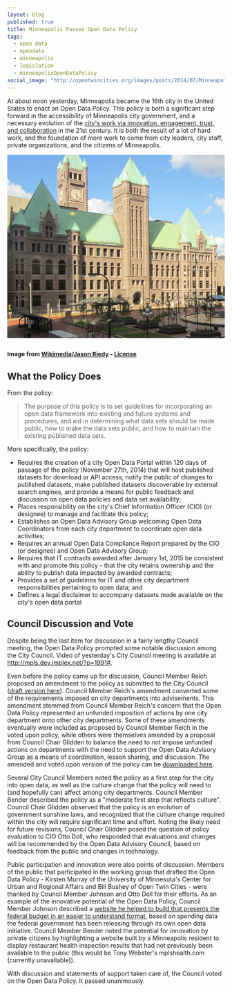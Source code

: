 ```yaml
---
layout: blog
published: true 
title: Minneapolis Passes Open Data Policy
tags: 
  - open data
  - opendata
  - minneapolis
  - legislation
  - minneapolisOpenDataPolicy
social_image: "http://opentwincities.org/images/posts/2014/07/Minneapolis_City_Hall_750px.jpg"
---
```


At about noon yesterday, Minneapolis became the 16th city in the United States to enact an Open Data Policy. This policy is both a significant step forward in the accessibility of Minneapolis city government, and a necessary evolution of the [city's work via innovation, engagement, trust, and collaboration](http://www.ci.minneapolis.mn.us/citygoals/index.htm) in the 21st century. It is both the result of a lot of hard work, and the foundation of more work to come from city leaders, city staff, private organizations, and the citizens of Minneapolis.

![Minneapolis City Hall](/images/posts/2014/07/Minneapolis_City_Hall_750px.jpg)
<h3><small>Image from <a href="http://commons.wikimedia.org/wiki/File:Minneapolis_City_Hall_2012_cropped.jpg">Wikimedia</a>/<a href="https://www.flickr.com/photos/jason-riedy/7592547842/">Jason Riedy</a> - <a href="https://creativecommons.org/licenses/by/2.0/">License</a></small></h3>

## What the Policy Does

From the policy:

> The purpose of this policy is to set guidelines for incorporating an open data framework into existing and future systems and procedures, and aid in determining what data sets should be made public, how to make the data sets public, and how to maintain the existing published data sets.

More specifically, the policy:

- Requires the creation of a city Open Data Portal within 120 days of passage of the policy (November 27th, 2014) that will host published datasets for download or API access, notify the public of changes to published datasets, make published datasets discoverable by external search engines, and provide a means for public feedback and discussion on open data policies and data set availability;
- Places responsibility on the city's Chief Information Officer (CIO) (or designee) to manage and facilitate this policy;
- Establishes an Open Data Advisory Group welcoming Open Data Coordinators from each city department to coordinate open data activities;
- Requires an annual Open Data Compliance Report prepared by the CIO (or designee) and Open Data Advisory Group;
- Requires that IT contracts awarded after January 1st, 2015 be consistent with and promote this policy - that the city retains ownership and the ability to publish data impacted by awarded contracts;
- Provides a set of guidelines for IT and other city department responsibilities pertaining to open data; and
- Defines a legal disclaimer to accompany datasets made available on the city's open data portal

## Council Discussion and Vote

Despite being the last item for discussion in a fairly lengthy Council meeting, the Open Data Policy prompted some notable discussion among the City Council. Video of yesterday's City Council meeting is available at <http://mpls.dev.implex.net/?p=1991#>.

Even before the policy came up for discussion, Council Member Reich proposed an amendment to the policy as submitted to the City Council ([draft version here](https://docs.google.com/viewer?a=v&pid=forums&srcid=MTM3MzM4MTQzNjA0NjkxNTgwMzUBMDE1NDI4MjQyMDI4NDcwOTcxMzUBRi04Yk1FbXpxNElKATAuMQEBdjI)). Council Member Reich's amendment converted some of the requirements imposed on city departments into advisements. This amendment stemmed from Council Member Reich's concern that the Open Data Policy represented an unfunded imposition of actions by one city department onto other city departments. Some of these amendments eventually were included as proposed by Council Member Reich in the voted upon policy, while others were themselves amended by a proposal from Council Chair Glidden to balance the need to not impose unfunded actions on departments with the need to support the Open Data Advisory Group as a means of coordination, lesson sharing, and discussion. The amended and voted upon version of the policy can be [downloaded here](http://www.ci.minneapolis.mn.us/www/groups/public/@clerk/documents/webcontent/wcms1p-128978.pdf).

Several City Council Members noted the policy as a first step for the city into open data, as well as the culture change that the policy will need to (and hopefully can) affect among city departments. Council Member Bender described the policy as a "moderate first step that reflects culture". Council Chair Glidden observed that the policy is an evolution of government sunshine laws, and recognized that the culture change required within the city will require significant time and effort. Noting the likely need for future revisions, Council Chair Glidden posed the question of policy evaluation to CIO Otto Doll, who responded that evaluations and changes will be recommended by the Open Data Advisory Council, based on feedback from the public and changes in technology.

Public participation and innovation were also points of discussion. Members of the public that participated in the working group that drafted the Open Data Policy - Kirsten Murray of the University of Minnesota's Center for Urban and Regional Affairs and Bill Bushey of Open Twin Cities - were thanked by Council Member Johnson and Otto Doll for their efforts. As an example of the innovative potential of the Open Data Policy, Council Member Johnson described a [website he helped to build that presents the federal budget in an easier to understand format](http://whatwepayfor.com/), based on spending data the federal government has been releasing through its own open data initiative. Council Member Bender noted the potential for innovation by private citizens by highlighting a website built by a Minneapolis resident to display restaurant health inspection results that had not previously been available to the public (this would be Tony Webster's mplshealth.com (currently unavailable)).

With discussion and statements of support taken care of, the Council voted on the Open Data Policy. It passed unanimously.
